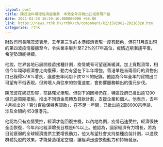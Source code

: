 ```yaml
---
layout: post
title: 陳茂波料環球經濟趨復蘇　本港全年貨物出口或表現不俗
date: 2021-03-28 10:59:16.000000000 +08:00
link: https://news.rthk.hk/rthk/ch/component/k2/1582982-20210328.htm
categories: rthk
---
```


財政司司長陳茂波表示，去年第三季的本港經濟表現一度有起色，但在11月底出現的第四波疫情擾攘至今，令失業率攀升至7.2%的17年高位，疫情近期漸趨平復，希望勢頭能持續。

他說，世界各地已展開疫苗接種計劃，疫情威脅可望逐漸緩減，加上寬鬆貨幣，相信今年環球經濟會走向復蘇，動力有望在下半年增強。香港單是首兩個月的貨物出口已錄得37.6%增長，遠勝去年同期下跌12%的紀錄。他認為今年全年的貨物出口可望有不俗表現，但跨境人員往來的恢復速度，會影響服務輸出的復元步伐。

陳茂波在網誌形容，前路曙光漸現，但刻下的困境仍在，特區政府已推出逾1200億元逆周期措施，推出不同資金周轉及貸款計劃，支援企業和個人。他表示，去年4月推出的「百分百擔保特惠貸款」，在不足一年間，已批出逾2萬8000宗申請，涉及金額約453億港元。

他認為只有疫情受控，經濟才能回復生機，以內地為例，疫情迅速受控，經濟很快全面恢復，今年內地經濟增長目標是6%以上。他認為，國家經濟有力增長，將為目前疲弱的全球經濟提供主要增長動力，他又希望社會支持接種疫苗計劃，以達致群體免疫的效果，才能營造穩定空間，讓經濟迅速恢復動力和持續發展。
